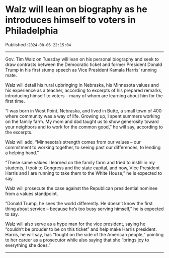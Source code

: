 # Walz will lean on biography as he introduces himself to voters in Philadelphia

Published :`2024-08-06 22:15:04`

---

Gov. Tim Walz on Tuesday will lean on his personal biography and seek to draw contrasts between the Democratic ticket and former President Donald Trump in his first stump speech as Vice President Kamala Harris’ running mate.

Walz will detail his rural upbringing in Nebraska, his Minnesota values and his experience as a teacher, according to excerpts of his prepared remarks, introducing himself to voters – many of whom are learning about him for the first time.

“I was born in West Point, Nebraska, and lived in Butte, a small town of 400 where community was a way of life. Growing up, I spent summers working on the family farm. My mom and dad taught us to show generosity toward your neighbors and to work for the common good,” he will say, according to the excerpts.

Walz will add, “Minnesota’s strength comes from our values – our commitment to working together, to seeing past our differences, to lending a helping hand.”

“These same values I learned on the family farm and tried to instill in my students, I took to Congress and the state capital, and now, Vice President Harris and I are running to take them to the White House,” he is expected to say.

Walz will prosecute the case against the Republican presidential nominee from a values standpoint.

“Donald Trump, he sees the world differently. He doesn’t know the first thing about service – because he’s too busy serving himself,” he is expected to say.

Walz will also serve as a hype man for the vice president, saying he “couldn’t be prouder to be on this ticket” and help make Harris president. Harris, he will say, has “fought on the side of the American people,” pointing to her career as a prosecutor while also saying that she “brings joy to everything she does.”

---

